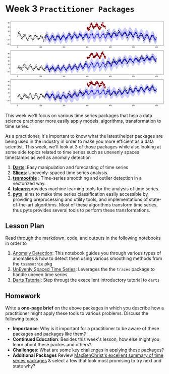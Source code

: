 # Week 3 `Practitioner Packages`
![image](anomalies.png)

This week we'll focus on various time series packages that help a data science practioner more easily apply models, algorithms, transformation to time series.

As a practitioner, it's important to know what the latest/helper packages are being used in the industry in order to make you more efficient as a data scientist.  This week, we'll look at 3 of those packages while also looking at some side topics related to time series such as unevenly spaces timestamps as well as anomaly detection 

1. **[Darts](https://github.com/unit8co/darts)**: Easy manipulation and forecasting of time series
2. **[Slices](https://github.com/datascopeanalytics/traces)**: Unevenly-spaced time series analysis.
3. **[tssmoothie](https://github.com/cerlymarco/tsmoothie)** : Time-series smoothing and outlier detection in a vectorized way.
4. **[tslearn](https://github.com/rtavenar/tslearn)**:provides machine learning tools for the analysis of time series. 
5. **[pyts](https://github.com/johannfaouzi/pyts)**: aims to make time series classification easily accessible by providing preprocessing and utility tools, and implementations of state-of-the-art algorithms. Most of these algorithms transform time series, thus pyts provides several tools to perform these transformations.

## Lesson Plan

Read through the markdown, code, and outputs in the following notebooks in order to 
1. [Anomaly Detection](./les1-anomaly.ipynb): This notebook guides you through various types of anomalies & how to detect them using various smoothing methods from the `tssmoothie` pkg
2. [UnEvenly Spaced Time Series](./les2-traces.ipynb): Leverages the the `traces` package to handle uneven time series 
3. [Darts Tutorial](./les3-darts.ipynb): Step througt the execellent introductory tutorial to `darts`

## Homework

Write a **one-page brief** on the above packages in which you describe how a practitioner might apply these tools to various problems. Discuss the following topics

* **Importance**: Why is it important for a practitioner to be aware of these packages and packages like them?
* **Continued Education**: Besides this week's lesson, how else might you learn about these packes and others?
* **Challenges**: What are some key challenges in applying these packages?
* **Additional Packages** Review [MaxBenChrist's excellent summary of time series packages](https://github.com/MaxBenChrist/awesome_time_series_in_python) & select a few that look most promising to try next and state why?


